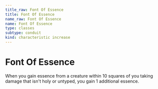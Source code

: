 ```yaml
---
title_raw: Font Of Essence
title: Font Of Essence
name_raw: Font Of Essence
name: Font Of Essence
type: classes
subtype: conduit
kind: characteristic increase
---
```


# Font Of Essence

When you gain essence from a creature within 10 squares of you taking damage that isn't holy or untyped, you gain 1 additional essence.
